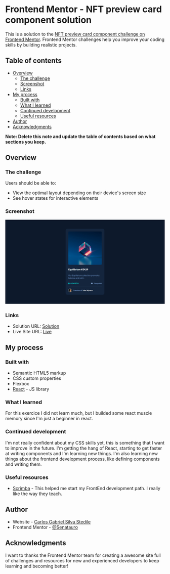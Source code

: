 # Frontend Mentor - NFT preview card component solution

This is a solution to the [NFT preview card component challenge on Frontend Mentor](https://www.frontendmentor.io/challenges/nft-preview-card-component-SbdUL_w0U). Frontend Mentor challenges help you improve your coding skills by building realistic projects. 

## Table of contents

- [Overview](#overview)
  - [The challenge](#the-challenge)
  - [Screenshot](#screenshot)
  - [Links](#links)
- [My process](#my-process)
  - [Built with](#built-with)
  - [What I learned](#what-i-learned)
  - [Continued development](#continued-development)
  - [Useful resources](#useful-resources)
- [Author](#author)
- [Acknowledgments](#acknowledgments)

**Note: Delete this note and update the table of contents based on what sections you keep.**

## Overview

### The challenge

Users should be able to:

- View the optimal layout depending on their device's screen size
- See hover states for interactive elements

### Screenshot

![](./screenshot.png)

### Links

- Solution URL: [Solution](https://www.frontendmentor.io/solutions/as-described-nft-preview-card-component-1mJoZgVCpy)
- Live Site URL: [Live](https://incandescent-biscuit-3633df.netlify.app/)

## My process

### Built with

- Semantic HTML5 markup
- CSS custom properties
- Flexbox
- [React](https://reactjs.org/) - JS library

### What I learned

For this exercice I did not learn much, but I builded some react muscle memory since I'm just a beginner in react.

### Continued development

I'm not really confident about my CSS skills yet, this is something that I want to improve in the future. I'm getting the hang of React, starting to get faster at writing components and I'm learning new things. I'm also learning new things about the frontend development process, like defining components and writing them.

### Useful resources

- [Scrimba](https://www.scrimba.com) - This helped me start my FrontEnd development path. I really like the way they teach.

## Author

- Website - [Carlos Gabriel Silva Stedile](https://senatauro.github.io/)
- Frontend Mentor - [@Senatauro](https://www.frontendmentor.io/profile/senatauro)


## Acknowledgments

I want to thanks the Frontend Mentor team for creating a awesome site full of challenges and resources for new and experienced developers to keep learning and becoming better!